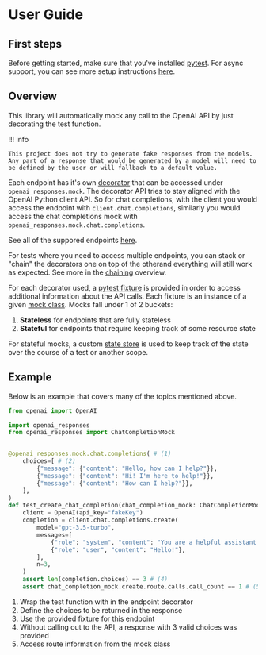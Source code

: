 # User Guide

## First steps

Before getting started, make sure that you've installed [pytest](https://pytest.org/en/7.0.x/contents.html). For async support, you can see more setup instructions [here](async.md).

## Overview

This library will automatically mock any call to the OpenAI API by just decorating the test function.

!!! info

    This project does not try to generate fake responses from the models. Any part of a response that would be generated by a model will need to
    be defined by the user or will fallback to a default value.

Each endpoint has it's own [decorator](decorators.md) that can be accessed under `openai_responses.mock`. The decorator API tries to stay aligned with the OpenAI Python client API. So for chat completions, with the client you would access the endpoint with `client.chat.completions`, similarly you would access the chat completions mock with `openai_responses.mock.chat.completions`.

See all of the suppored endpoints [here](../endpoints/index.md).

For tests where you need to access multiple endpoints, you can stack or "chain" the decorators one on top of the otherand everything will still work as expected. See more in the [chaining](chaining.md) overview.

For each decorator used, a [pytest fixture](https://docs.pytest.org/en/6.2.x/fixture.html) is provided in order to access additional information about the API calls. Each fixture is an instance of a given [mock class](mocks.md). Mocks fall under 1 of 2 buckets:

1. **Stateless** for endpoints that are fully stateless
2. **Stateful** for endpoints that require keeping track of some resource state

For stateful mocks, a custom [state store](state.md) is used to keep track of the state over the course of a test or another scope.

## Example

Below is an example that covers many of the topics mentioned above.

```python linenums="1" hl_lines="7 8 14 24 25"
from openai import OpenAI

import openai_responses
from openai_responses import ChatCompletionMock


@openai_responses.mock.chat.completions( # (1)
    choices=[ # (2)
        {"message": {"content": "Hello, how can I help?"}},
        {"message": {"content": "Hi! I'm here to help!"}},
        {"message": {"content": "How can I help?"}},
    ],
)
def test_create_chat_completion(chat_completion_mock: ChatCompletionMock): # (3)
    client = OpenAI(api_key="fakeKey")
    completion = client.chat.completions.create(
        model="gpt-3.5-turbo",
        messages=[
            {"role": "system", "content": "You are a helpful assistant."},
            {"role": "user", "content": "Hello!"},
        ],
        n=3,
    )
    assert len(completion.choices) == 3 # (4)
    assert chat_completion_mock.create.route.calls.call_count == 1 # (5)
```

1. Wrap the test function with in the endpoint decorator
2. Define the choices to be returned in the response
3. Use the provided fixture for this endpoint
4. Without calling out to the API, a response with 3 valid choices was provided
5. Access route information from the mock class
